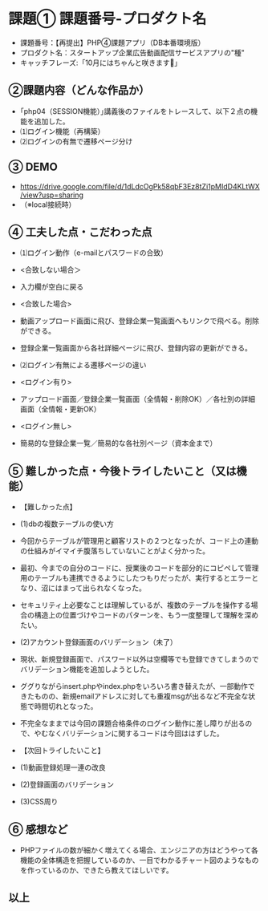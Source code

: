 # 課題① 課題番号-プロダクト名
- 課題番号：【再提出】PHP④課題アプリ（DB本番環境版）
- プロダクト名：スタートアップ企業広告動画配信サービスアプリの"種"
- キャッチフレーズ:「10月にはちゃんと咲きます🌸」

## ②課題内容（どんな作品か）
- ｢php04（SESSION機能）｣講義後のファイルをトレースして、以下２点の機能を追加した。
- ⑴ログイン機能（再構築）
- ⑵ログインの有無で遷移ページ分け

## ③ DEMO
- https://drive.google.com/file/d/1dLdcOgPk58qbF3Ez8tZi1pMIdD4KLtWX/view?usp=sharing
- （※local接続時）

## ④ 工夫した点・こだわった点

- ⑴ログイン動作（e-mailとパスワードの合致）
- <合致しない場合＞
- 入力欄が空白に戻る
- <合致した場合>
- 動画アップロード画面に飛び、登録企業一覧画面へもリンクで飛べる。削除ができる。
- 登録企業一覧画面から各社詳細ページに飛び、登録内容の更新ができる。

- ⑵ログイン有無による遷移ページの違い
- <ログイン有り>
- アップロード画面／登録企業一覧画面（全情報・削除OK）／各社別の詳細画面（全情報・更新OK）
- <ログイン無し>
- 簡易的な登録企業一覧／簡易的な各社別ページ（資本金まで）

## ⑤ 難しかった点・今後トライしたいこと（又は機能）
- 【難しかった点】

- (1)dbの複数テーブルの使い方
- 今回からテーブルが管理用と顧客リストの２つとなったが、コード上の連動の仕組みがイマイチ腹落ちしていないことがよく分かった。
- 最初、今までの自分のコードに、授業後のコードを部分的にコピペして管理用のテーブルも連携できるようにしたつもりだったが、実行するとエラーとなり、沼にはまって出られなくなった。
- セキュリティ上必要なことは理解しているが、複数のテーブルを操作する場合の構造上の位置づけやコードのパターンを、もう一度整理して理解を深めたい。

- (2)アカウント登録画面のバリデーション（未了）
- 現状、新規登録画面で、パスワード以外は空欄等でも登録できてしまうのでバリデーション機能を追加しようとした。
- ググりながらinsert.phpやindex.phpをいろいろ書き替えたが、一部動作できたものの、新規emailアドレスに対しても重複msgが出るなど不完全な状態で時間切れとなった。
- 不完全なままでは今回の課題合格条件のログイン動作に差し障りが出るので、やむなくバリデーションに関するコードは今回ははずした。

- 【次回トライしたいこと】

- (1)動画登録処理一連の改良

- (2)登録画面のバリデーション

- (3)CSS周り

## ⑥ 感想など
- PHPファイルの数が細かく増えてくる場合、エンジニアの方はどうやって各機能の全体構造を把握しているのか、一目でわかるチャート図のようなものを作っているのか、できたら教えてほしいです。

## 以上
